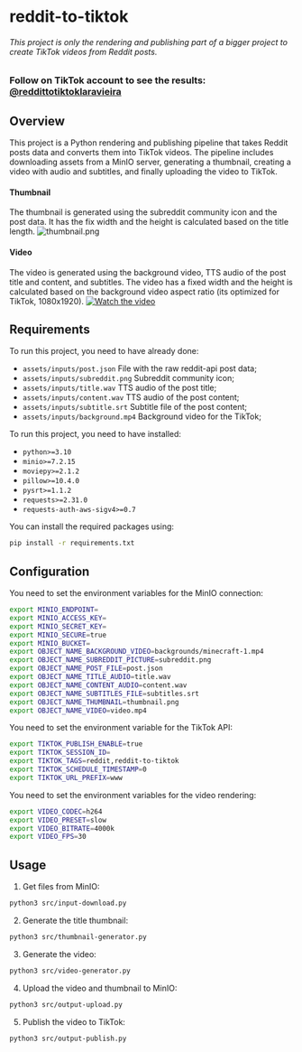 # reddit-to-tiktok
###### This project is only the rendering and publishing part of a bigger project to create TikTok videos from Reddit posts.
### Follow on TikTok account to see the results: [@reddittotiktoklaravieira](https://www.tiktok.com/@reddittotiktoklaravieira)

## Overview
This project is a Python rendering and publishing pipeline that takes Reddit posts data and converts them into TikTok videos. The pipeline includes downloading assets from a MinIO server, generating a thumbnail, creating a video with audio and subtitles, and finally uploading the video to TikTok.
#### Thumbnail
The thumbnail is generated using the subreddit community icon and the post data. It has the fix width and the height is calculated based on the title length.
![thumbnail.png](assets/output/thumbnail.png)
#### Video
The video is generated using the background video, TTS audio of the post title and content, and subtitles. The video has a fixed width and the height is calculated based on the background video aspect ratio (its optimized for TikTok, 1080x1920).
[![Watch the video](https://img.youtube.com/vi/N_YoukvxIaE/hqdefault.jpg)](https://www.youtube.com/embed/N_YoukvxIaE)

## Requirements
To run this project, you need to have already done:
- `assets/inputs/post.json` File with the raw reddit-api post data;
- `assets/inputs/subreddit.png` Subreddit community icon;
- `assets/inputs/title.wav` TTS audio of the post title;
- `assets/inputs/content.wav` TTS audio of the post content;
- `assets/inputs/subtitle.srt` Subtitle file of the post content;
- `assets/inputs/background.mp4` Background video for the TikTok;

To run this project, you need to have installed:
- `python>=3.10`
- `minio>=7.2.15`
- `moviepy>=2.1.2`
- `pillow>=10.4.0`
- `pysrt>=1.1.2`
- `requests>=2.31.0`
- `requests-auth-aws-sigv4>=0.7`

You can install the required packages using:
```bash
pip install -r requirements.txt
```

## Configuration
You need to set the environment variables for the MinIO connection:
```bash
export MINIO_ENDPOINT=
export MINIO_ACCESS_KEY=
export MINIO_SECRET_KEY=
export MINIO_SECURE=true
export MINIO_BUCKET=
export OBJECT_NAME_BACKGROUND_VIDEO=backgrounds/minecraft-1.mp4
export OBJECT_NAME_SUBREDDIT_PICTURE=subreddit.png
export OBJECT_NAME_POST_FILE=post.json
export OBJECT_NAME_TITLE_AUDIO=title.wav
export OBJECT_NAME_CONTENT_AUDIO=content.wav
export OBJECT_NAME_SUBTITLES_FILE=subtitles.srt
export OBJECT_NAME_THUMBNAIL=thumbnail.png
export OBJECT_NAME_VIDEO=video.mp4
```
You need to set the environment variable for the TikTok API:
```bash
export TIKTOK_PUBLISH_ENABLE=true
export TIKTOK_SESSION_ID=
export TIKTOK_TAGS=reddit,reddit-to-tiktok
export TIKTOK_SCHEDULE_TIMESTAMP=0
export TIKTOK_URL_PREFIX=www
```
You need to set the environment variables for the video rendering:
```bash
export VIDEO_CODEC=h264
export VIDEO_PRESET=slow
export VIDEO_BITRATE=4000k
export VIDEO_FPS=30
```

## Usage
1. Get files from MinIO:
```bash
python3 src/input-download.py
```
2. Generate the title thumbnail:
```bash
python3 src/thumbnail-generator.py
```
3. Generate the video:
```bash
python3 src/video-generator.py
```
4. Upload the video and thumbnail to MinIO:
```bash
python3 src/output-upload.py
```
5. Publish the video to TikTok:
```bash
python3 src/output-publish.py
```
